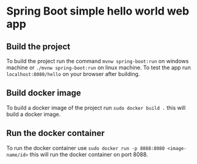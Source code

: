 # Spring Boot simple hello world web app 
## Build the project
To build the project run the command `mvnw spring-boot:run` on windows machine or `./mvnw spring-boot:run` on linux machine. To test the app run `localhost:8080/hello` on your browser after building.

## Build docker image
To build a docker image of the project run `sudo docker build .` this will build a docker image.

## Run the docker container
To run the docker container use `sudo docker run -p 8088:8080 <image-name/id>` this will run the docker container on port 8088. 
  